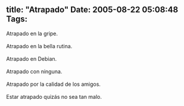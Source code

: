 title: "Atrapado"
Date: 2005-08-22 05:08:48
Tags: 
---
Atrapado en la gripe.<br/><br/>
Atrapado en la bella rutina.<br/><br/>
Atrapado en Debian.<br/><br/>
Atrapado con ninguna.<br/><br/>
Atrapado por la calidad de los amigos.<br/><br/>
Estar atrapado quizás no sea tan malo.<br/><br/><br/><br/>
